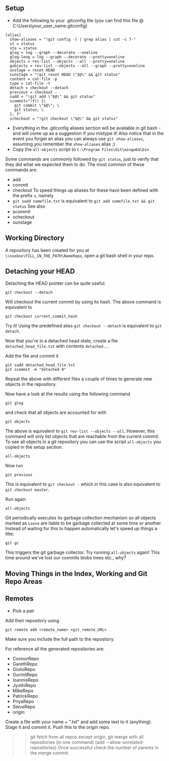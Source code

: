Setup
-----
* Add the following to your .gitconfig file (you can find this file @ C:\Users\your_user_name\.gitconfig)
```{r, engine='bash'}
[alias]
  show-aliases = "!git config -l | grep alias | cut -c 7-"
  st = status
  sta = status
  glog = log --graph --decorate --oneline
  glog-long = log --graph --decorate --pretty=oneline
  objects = rev-list --objects --all --pretty=oneline
  gobjects = rev-list --objects --all --graph --pretty=oneline
  unstage = reset HEAD
  sunstage = "!git reset HEAD \"$@\" && git status"
  content = cat-file -p
  type = cat-file -t
  detach = checkout --detach
  previous = checkout -
  sadd = "!git add \"$@\" && git status"
  scommit="!f() {\
  	git commit \"$@\"; \
  	git status; \
  }; f"
  scheckout = "!git checkout \"$@\" && git status"
```
* Everything in the .gitconfig aliases section will be available in git bash - and will come up as a suggestion 
if you mistype it! Also notice that in the event you forget an alias you can always use ```git show-aliases```, assuming you remember the ```show-aliases``` alias ;) 
* Copy the ```all-objects``` script to ```C:\Program Files\Git\mingw64\bin```

Some commands are commonly followed by ```git status```, just to verify that they did what we expected them to do. The most common of these commands are: 
* add
* commit
* checkout
To speed things up aliases for these have been defined with the prefix ```s```, namely
* ```git sadd somefile.txt``` is equivalent to ```git add somefile.txt && git status```
See also
* scommit
* scheckout
* sunstage

Working Directory
-----------------
A repository has been created for you at ```\\nasbox\FILL_IN_THE_PATH\NameRepo```, open a git bash shell in your repo.

Detaching your HEAD
-------------------
Detaching the HEAD pointer can be quite useful.
```
git checkout --detach
```
Will checkout the current commit by using its hash. The above command is equivalent to
```
git checkout current_commit_hash
```
Try it! Using the predefined alias ```git checkout --detach``` is equivalent to ```git detach```. 

Now that you're in a detached head state, create a file ```detached_head_file.txt``` with contents ```detached...```

Add the file and commit it
```
git sadd detached_head_file.txt
git scommit -m "detached 0"
```
Repeat the above with different files a couple of times to generate new objects in the repository.

Now have a look at the results using the following command 
```
git glog
```
and check that all objects are accounted for with
```
git objects
```
The above is equivalent to ```git rev-list --objects --all```. However, this command will only list objects that are reachable from the current commit. To see all objects in a git repository you can use the script ```all-objects``` you copied in the setup section. 
```
all-objects
```

Now run
```
git previous
```
This is equivalent to ```git checkout -``` which in this case is also equivalent to ```git checkout master```.

Run again 
```
all-objects
```
Git periodically executes its garbage collection mechanism so all objects marked as ```Loose``` are liable to be garbage collected at some time or another. Instead of waiting for this to happen automatically let's speed up things a litte: 
```
git gc
```
This triggers the git garbage collector. Try running ```all-objects``` again! This time around we've lost our commits blobs trees etc., why? 

Moving Things in the Index, Working and Git Repo Areas
------------------------------------------------------

Remotes 
-------
* Pick a pair 

Add their repository using 
```
git remote add <remote_name> <git_remote_URL>
```
Make sure you include the full path to the repository.

For reference all the generated repositories are: 
* ConnorRepo
* GarethRepo
* GiulioRepo
* GurmitRepo
* IoannisRepo
* JyothiRepo
* MikeRepo
* PatrickRepo
* PriyaRepo
* SteveRepo
* origin

Create a file with your name + ".txt" and add some text to it (anything).
Stage it and commit it.
Push this to the origin repo.

>> git fetch from all repos except origin.
>> git merge with all repositories (in one command) (add --allow-unrelated-repositories)
Once successful check the number of parents in the merge commit. 

